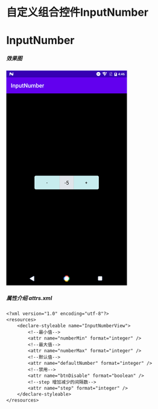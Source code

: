 自定义组合控件InputNumber
=======================
# InputNumber
##### 效果图
![](https://github.com/xiaolunan/InputNumber/blob/master/file/number.png)  
##### 属性介绍 attrs.xml
```
<?xml version="1.0" encoding="utf-8"?>
<resources>
    <declare-styleable name="InputNumberView">
        <!--最小值-->
        <attr name="numberMin" format="integer" />
        <!--最大值-->
        <attr name="numberMax" format="integer" />
        <!--默认值-->
        <attr name="defaultNumber" format="integer" />
        <!--禁用-->
        <attr name="btnDisable" format="boolean" />
        <!--step 增加减少的间隔数-->
        <attr name="step" format="integer" />
    </declare-styleable>
</resources>
```
